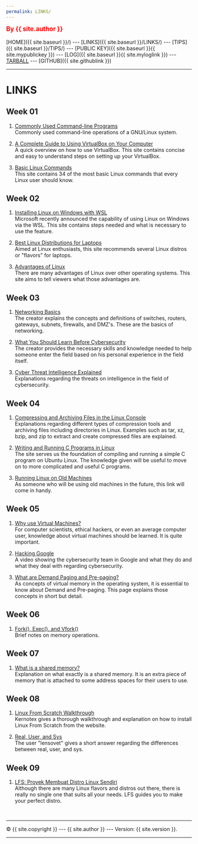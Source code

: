 ```yaml
---
permalink: LINKS/
---
```

<span style="color:red; font-weight:bold; font-size:larger;">By {{ site.author }}</span>
<br><br>
[HOME]({{ site.baseurl }}/) ---
[LINKS]({{ site.baseurl }}/LINKS/) ---
[TIPS]({{ site.baseurl }}/TIPS/) ---
[PUBLIC KEY]({{ site.baseurl }}{{ site.mypublickey }}) ---
[LOG]({{ site.baseurl }}{{ site.myloglink }}) ---
[TARBALL](SandBox/daffafaizan.tar.xz) ---
[GITHUB]({{ site.githublink }})
<br>
<hr>

# LINKS

## Week 01
1. [Commonly Used Command-line Programs](https://wiki.debian.org/ShellCommands)<br>
Commonly used command-line operations of a GNU/Linux system. 

2. [A Complete Guide to Using VirtualBox on Your Computer](https://www.nakivo.com/blog/use-virtualbox-quick-overview/)<br>
A quick overview on how to use VirtualBox. This site contains concise and easy to understand steps on setting up your VirtualBox.

3. [Basic Linux Commands](https://www.hostinger.com/tutorials/linux-commands)<br>
This site contains 34 of the most basic Linux commands that every Linux user should know.

## Week 02
1. [Installing Linux on Windows with WSL](https://learn.microsoft.com/en-us/windows/wsl/install)<br>
Microsoft recently announced the capability of using Linux on Windows via the WSL. This site contains steps needed and what is necessary to use the feature.

2. [Best Linux Distributions for Laptops](https://www.digitalocean.com/community/tutorials/top-best-linux-distros-for-laptops)<br>
Aimed at Linux enthusiasts, this site recommends several Linux distros or "flavors" for laptops.

3. [Advantages of Linux](https://www.javatpoint.com/advantages-of-linux)<br>
There are many advantages of Linux over other operating systems. This site aims to tell viewers what those advantages are.

## Week 03
1. [Networking Basics](https://www.youtube.com/watch?v=_IOZ8_cPgu8)<br>
The creator explains the concepts and definitions of switches, routers, gateways, subnets, firewalls, and DMZ's. These are the basics of networking.

2. [What You Should Learn Before Cybersecurity](https://www.youtube.com/watch?v=laUzmUkuSyw)<br>
The creator provides the necessary skills and knowledge needed to help someone enter the field based on his personal experience in the field itself.

3. [Cyber Threat Intelligence Explained](https://www.youtube.com/watch?v=qp8ZEyUURiw)<br>
Explanations regarding the threats on intelligence in the field of cybersecurity.

## Week 04
1. [Compressing and Archiving Files in the Linux Console](https://www.youtube.com/watch?v=d4PAEbHcLVg)<br>
Explanations regarding different types of compression tools and archiving files including directories in Linux. Examples such as tar, xz, bzip, and zip to extract and create compressed files are explained.

2. [Writing and Running C Programs in Linux](https://vitux.com/how-to-write-and-run-a-c-program-in-linux/)<br>
The site serves us the foundation of compiling and running a simple C program on Ubuntu Linux. The knowledge given will be useful to move on to more complicated and useful C programs.

3. [Running Linux on Old Machines](https://www.makeuseof.com/why-install-linux-old-computer/)<br>
As someone who will be using old machines in the future, this link will come in handy.

## Week 05
1. [Why use Virtual Machines?](https://www.youtube.com/watch?v=yHT4kq36PE4)<br>
For computer scientists, ethical hackers, or even an average computer user, knowledge about virtual machines should be learned. It is quite important.

2. [Hacking Google](https://www.youtube.com/watch?v=N7N4EC20-cM)<br>
A video showing the cybersecurity team in Google and what they do and what they deal with regarding cybersecurity.

3. [What are Demand Paging and Pre-paging?](https://www.javatpoint.com/what-are-demand-paging-and-pre-paging)<br>
As concepts of virtual memory in the operating system, it is essential to know about Demand and Pre-paging. This page explains those concepts in short but detail.

## Week 06
1. [Fork(), Exec(). and Vfork()](https://web.eecs.edu/~mbeck/classes/Fall21-cs361/vfork.pdf)<br>
Brief notes on memory operations.

## Week 07
1. [What is a shared memory?](https://www.csl.mtu.edu/cs4411.ck/www/NOTES/process/shm/what-is-shm.html)<br>
Explanation on what exactly is a shared memory. It is an extra piece of memory that is attached to some address spaces for their users to use.

## Week 08
1. [Linux From Scratch Walkthrough](https://youtu.be/0EwMnskxIZM)<br>
Kernotex gives a thorough walkthrough and explanation on how to install Linux From Scratch from the website.

2. [Real, User, and Sys](https://stackoverflow.com/a/2734965)<br>
The user "lensovet" gives a short answer regarding the differences between real, user, and sys.

## Week 09
1. [LFS: Proyek Membuat Distro Linux Sendiri](https://blog.desdelinux.net/id/linux-dari-awal-lfs-pembuatan-proyek-distro-linux/)<br>
Although there are many Linux flavors and distros out there, there is really no single one that suits all your needs. LFS guides you to make your perfect distro.

<br>
<hr>
&copy; {{ site.copyright }} --- {{ site.author }} --- Version: {{ site.version }}.
<hr>
<br>

